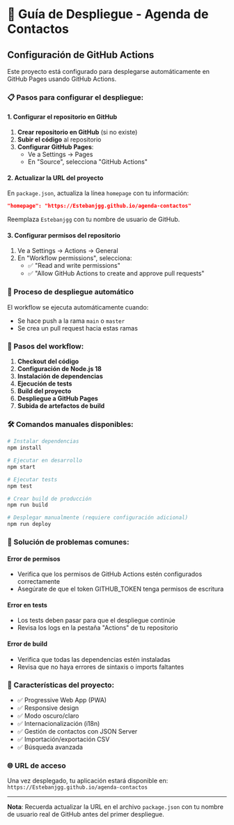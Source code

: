 # 🚀 Guía de Despliegue - Agenda de Contactos

## Configuración de GitHub Actions

Este proyecto está configurado para desplegarse automáticamente en GitHub Pages usando GitHub Actions.

### 📋 Pasos para configurar el despliegue:

#### 1. Configurar el repositorio en GitHub

1. **Crear repositorio en GitHub** (si no existe)
2. **Subir el código** al repositorio
3. **Configurar GitHub Pages**:
   - Ve a Settings → Pages
   - En "Source", selecciona "GitHub Actions"

#### 2. Actualizar la URL del proyecto

En `package.json`, actualiza la línea `homepage` con tu información:
```json
"homepage": "https://Estebanjgg.github.io/agenda-contactos"
```

Reemplaza `Estebanjgg` con tu nombre de usuario de GitHub.

#### 3. Configurar permisos del repositorio

1. Ve a Settings → Actions → General
2. En "Workflow permissions", selecciona:
   - ✅ "Read and write permissions"
   - ✅ "Allow GitHub Actions to create and approve pull requests"

### 🔄 Proceso de despliegue automático

El workflow se ejecuta automáticamente cuando:
- Se hace push a la rama `main` o `master`
- Se crea un pull request hacia estas ramas

### 📝 Pasos del workflow:

1. **Checkout del código**
2. **Configuración de Node.js 18**
3. **Instalación de dependencias**
4. **Ejecución de tests**
5. **Build del proyecto**
6. **Despliegue a GitHub Pages**
7. **Subida de artefactos de build**

### 🛠️ Comandos manuales disponibles:

```bash
# Instalar dependencias
npm install

# Ejecutar en desarrollo
npm start

# Ejecutar tests
npm test

# Crear build de producción
npm run build

# Desplegar manualmente (requiere configuración adicional)
npm run deploy
```

### 🔧 Solución de problemas comunes:

#### Error de permisos
- Verifica que los permisos de GitHub Actions estén configurados correctamente
- Asegúrate de que el token GITHUB_TOKEN tenga permisos de escritura

#### Error en tests
- Los tests deben pasar para que el despliegue continúe
- Revisa los logs en la pestaña "Actions" de tu repositorio

#### Error de build
- Verifica que todas las dependencias estén instaladas
- Revisa que no haya errores de sintaxis o imports faltantes

### 📱 Características del proyecto:

- ✅ Progressive Web App (PWA)
- ✅ Responsive design
- ✅ Modo oscuro/claro
- ✅ Internacionalización (i18n)
- ✅ Gestión de contactos con JSON Server
- ✅ Importación/exportación CSV
- ✅ Búsqueda avanzada

### 🌐 URL de acceso

Una vez desplegado, tu aplicación estará disponible en:
`https://Estebanjgg.github.io/agenda-contactos`

---

**Nota**: Recuerda actualizar la URL en el archivo `package.json` con tu nombre de usuario real de GitHub antes del primer despliegue.